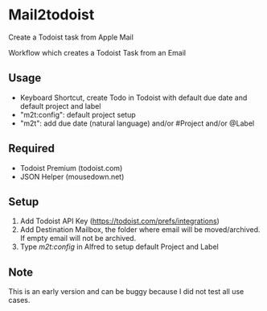 # Mail2todoist
Create a Todoist task from Apple Mail

Workflow which creates a Todoist Task from an Email

## Usage

* Keyboard Shortcut, create Todo in Todoist with default due date and default project and label
* "m2t:config": default project setup
* "m2t": add due date (natural language) and/or #Project and/or @Label

## Required

* Todoist Premium (todoist.com)
* JSON Helper (mousedown.net)

## Setup

1. Add Todoist API Key (https://todoist.com/prefs/integrations)
2. Add Destination Mailbox, the folder where email will be moved/archived. If empty email will not be archived.
3. Type *m2t:config* in Alfred to setup default Project and Label

## Note

This is an early version and can be buggy because I did not test all use cases. 
